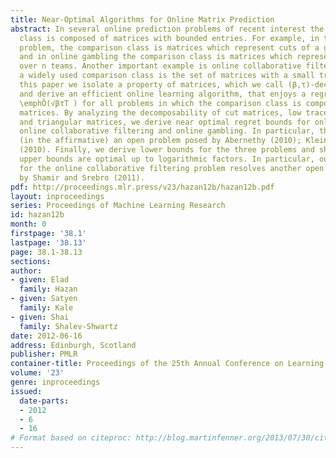 ```yaml
---
title: Near-Optimal Algorithms for Online Matrix Prediction
abstract: In several online prediction problems of recent interest the comparison
  class is composed of matrices with bounded entries. For example, in the online max-cut
  problem, the comparison class is matrices which represent cuts of a given graph
  and in online gambling the comparison class is matrices which represent permutations
  over n teams. Another important example is online collaborative filtering in which
  a widely used comparison class is the set of matrices with a small trace norm. In
  this paper we isolate a property of matrices, which we call (β,τ)-decomposability,
  and derive an efficient online learning algorithm, that enjoys a regret bound of
  \emphÕ(√βτT ) for all problems in which the comparison class is composed of (β,τ)-decomposable
  matrices. By analyzing the decomposability of cut matrices, low trace-norm matrices
  and triangular matrices, we derive near optimal regret bounds for online max-cut,
  online collaborative filtering and online gambling. In particular, this resolves
  (in the affirmative) an open problem posed by Abernethy (2010); Kleinberg et al.
  (2010). Finally, we derive lower bounds for the three problems and show that our
  upper bounds are optimal up to logarithmic factors. In particular, our lower bound
  for the online collaborative filtering problem resolves another open problem posed
  by Shamir and Srebro (2011).
pdf: http://proceedings.mlr.press/v23/hazan12b/hazan12b.pdf
layout: inproceedings
series: Proceedings of Machine Learning Research
id: hazan12b
month: 0
firstpage: '38.1'
lastpage: '38.13'
page: 38.1-38.13
sections: 
author:
- given: Elad
  family: Hazan
- given: Satyen
  family: Kale
- given: Shai
  family: Shalev-Shwartz
date: 2012-06-16
address: Edinburgh, Scotland
publisher: PMLR
container-title: Proceedings of the 25th Annual Conference on Learning Theory
volume: '23'
genre: inproceedings
issued:
  date-parts:
  - 2012
  - 6
  - 16
# Format based on citeproc: http://blog.martinfenner.org/2013/07/30/citeproc-yaml-for-bibliographies/
---
```

